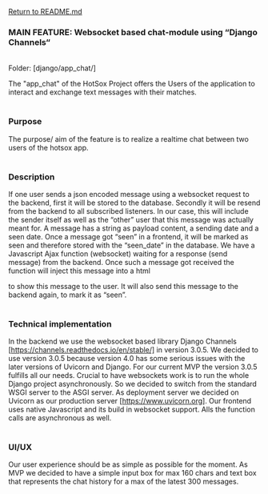 [Return to README.md](../README.md)

### MAIN FEATURE: Websocket based chat-module using “Django Channels“
<br/>
Folder: [django/app_chat/]

The "app_chat" of the HotSox Project offers the Users of the application to interact and exchange text messages with their matches.
<br/><br/>

### Purpose

The purpose/ aim of the feature is to realize a realtime chat between two users of the hotsox app.
<br/><br/>

### Description

If one user sends a json encoded message using a websocket request to the backend, first it will be stored to the database. Secondly it will be resend from the backend to all subscribed listeners. In our case, this will include the sender itself as well as the “other” user that this message was actually meant for. A message has a string as payload content, a sending date and a seen date.
Once a message got “seen” in a frontend, it will be marked as seen and therefore stored with the “seen_date” in the database.
We have a Javascript Ajax function (websocket) waiting for a response (send message) from the backend. Once such a message got received the function will inject this message into a html <div> to show this message to the user. It will also send this message to the backend again, to mark it as “seen”.
<br/><br/>

### Technical implementation

In the backend we use the websocket based library Django Channels [https://channels.readthedocs.io/en/stable/] in version 3.0.5. We decided to use version 3.0.5 because version 4.0 has some serious issues with the later versions of Uvicorn and Django. For our current MVP the version 3.0.5 fulfills all our needs.
Crucial to have websockets work is to run the whole Django project asynchronously. So we decided to switch from the standard WSGI server to the ASGI server. As deployment server we decided on Uvicorn as our production server [https://www.uvicorn.org].
Our frontend uses native Javascript and its build in websocket support. Alls the function calls are asynchronous as well.
<br/><br/>

### UI/UX

Our user experience should be as simple as possible for the moment. As MVP we decided to have a simple input box for max 160 chars and text box that represents the chat history for a max of the latest 300 messages.
<br/><br/>

